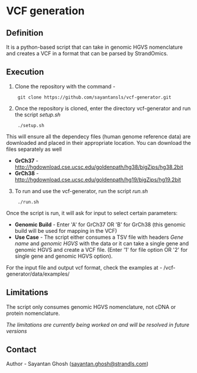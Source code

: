 # VCF generation 

## Definition

It is a python-based script that can take in genomic HGVS nomenclature and creates a VCF in a format that can be parsed by StrandOmics. 

## Execution

1. Clone the repository with the command - 

		git clone https://github.com/sayantansls/vcf-generator.git

2. Once the repository is cloned, enter the directory vcf-generator and run the script *setup.sh*

		./setup.sh

This will ensure all the dependecy files (human genome reference data) are downloaded and placed in their appropriate location.
You can download the files separately as well
* **GrCh37** - http://hgdownload.cse.ucsc.edu/goldenpath/hg38/bigZips/hg38.2bit
* **GrCh38** - http://hgdownload.cse.ucsc.edu/goldenpath/hg19/bigZips/hg19.2bit

3. To run and use the vcf-generator, run the script *run.sh*

		./run.sh

Once the script is run, it will ask for input to select certain parameters:
* **Genomic Build** - Enter 'A' for GrCh37 OR 'B' for GrCh38 (this genomic build will be used for mapping in the VCF)
* **Use Case** - The script either consumes a TSV file with headers *Gene name* and *genomic HGVS* with the data or it can take a single gene and genomic HGVS and create a VCF file. (Enter '1' for file option OR '2' for single gene and genomic HGVS option).

For the input file and output vcf format, check the examples at - /vcf-generator/data/examples/

## Limitations

The script only consumes genomic HGVS nomenclature, not cDNA or protein nomenclature.

*The limitations are currently being worked on and will be resolved in future versions*

## Contact

Author - Sayantan Ghosh (sayantan.ghosh@strandls.com)

